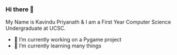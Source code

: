 ### Hi there 👋

My Name is Kavindu Priyanath & I am a First Year Computer Science Undergraduate at UCSC.

<!--
**kavi0000/kavi0000** is a ✨ _special_ ✨ repository because its `README.md` (this file) appears on your GitHub profile.

Here are some ideas to get you started:
-->

- 🔭 I’m currently working on a Pygame project
- 🌱 I’m currently learning many things
<!--
- 👯 I’m looking to collaborate on ...
- 🤔 I’m looking for help with ...
- 💬 Ask me about ...
- 📫 How to reach me: ...
- 😄 Pronouns: ...
- ⚡ Fun fact: ...
-->


